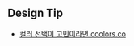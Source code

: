 ## Design Tip

- [컬러 선택이 고민이라면 coolors.co](https://github.com/boarderYuki/SIL/blob/master/Design%20Tip/%EC%BB%AC%EB%9F%AC%20%EC%84%A0%ED%83%9D%EC%9D%B4%20%EA%B3%A0%EB%AF%BC%EC%9D%B4%EB%9D%BC%EB%A9%B4%20coolors.co.md)

  

  

